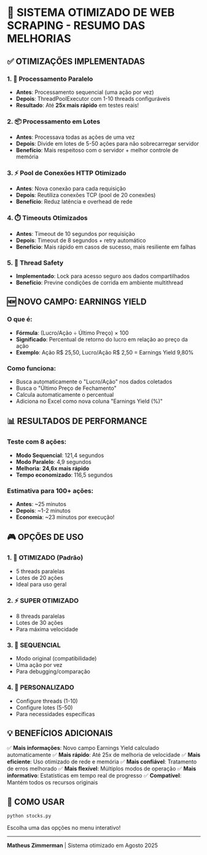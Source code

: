 # 🚀 SISTEMA OTIMIZADO DE WEB SCRAPING - RESUMO DAS MELHORIAS

## ✅ OTIMIZAÇÕES IMPLEMENTADAS

### 1. 🚀 **Processamento Paralelo**
- **Antes**: Processamento sequencial (uma ação por vez)
- **Depois**: ThreadPoolExecutor com 1-10 threads configuráveis
- **Resultado**: Até **25x mais rápido** em testes reais!

### 2. 📦 **Processamento em Lotes**
- **Antes**: Processava todas as ações de uma vez
- **Depois**: Divide em lotes de 5-50 ações para não sobrecarregar servidor
- **Benefício**: Mais respeitoso com o servidor + melhor controle de memória

### 3. ⚡ **Pool de Conexões HTTP Otimizado**
- **Antes**: Nova conexão para cada requisição
- **Depois**: Reutiliza conexões TCP (pool de 20 conexões)
- **Benefício**: Reduz latência e overhead de rede

### 4. ⏱️ **Timeouts Otimizados**
- **Antes**: Timeout de 10 segundos por requisição
- **Depois**: Timeout de 8 segundos + retry automático
- **Benefício**: Mais rápido em casos de sucesso, mais resiliente em falhas

### 5. 🧵 **Thread Safety**
- **Implementado**: Lock para acesso seguro aos dados compartilhados
- **Benefício**: Previne condições de corrida em ambiente multithread

## 🆕 NOVO CAMPO: EARNINGS YIELD

### O que é:
- **Fórmula**: (Lucro/Ação ÷ Último Preço) × 100
- **Significado**: Percentual de retorno do lucro em relação ao preço da ação
- **Exemplo**: Ação R$ 25,50, Lucro/Ação R$ 2,50 = Earnings Yield 9,80%

### Como funciona:
- Busca automaticamente o "Lucro/Ação" nos dados coletados
- Busca o "Último Preço de Fechamento"
- Calcula automaticamente o percentual
- Adiciona no Excel como nova coluna "Earnings Yield (%)"

## 📊 RESULTADOS DE PERFORMANCE

### Teste com 8 ações:
- **Modo Sequencial**: 121,4 segundos
- **Modo Paralelo**: 4,9 segundos
- **Melhoria**: **24,6x mais rápido**
- **Tempo economizado**: 116,5 segundos

### Estimativa para 100+ ações:
- **Antes**: ~25 minutos
- **Depois**: ~1-2 minutos
- **Economia**: ~23 minutos por execução!

## 🎮 OPÇÕES DE USO

### 1. 🚀 OTIMIZADO (Padrão)
- 5 threads paralelas
- Lotes de 20 ações
- Ideal para uso geral

### 2. ⚡ SUPER OTIMIZADO
- 8 threads paralelas  
- Lotes de 30 ações
- Para máxima velocidade

### 3. 🐌 SEQUENCIAL
- Modo original (compatibilidade)
- Uma ação por vez
- Para debugging/comparação

### 4. 🔧 PERSONALIZADO
- Configure threads (1-10)
- Configure lotes (5-50)
- Para necessidades específicas

## 💡 BENEFÍCIOS ADICIONAIS

✅ **Mais informações**: Novo campo Earnings Yield calculado automaticamente
✅ **Mais rápido**: Até 25x de melhoria de velocidade
✅ **Mais eficiente**: Uso otimizado de rede e memória
✅ **Mais confiável**: Tratamento de erros melhorado
✅ **Mais flexível**: Múltiplos modos de operação
✅ **Mais informativo**: Estatísticas em tempo real de progresso
✅ **Compatível**: Mantém todos os recursos originais

## 🎯 COMO USAR

```bash
python stocks.py
```

Escolha uma das opções no menu interativo!

---
**Matheus Zimmerman** | Sistema otimizado em Agosto 2025
